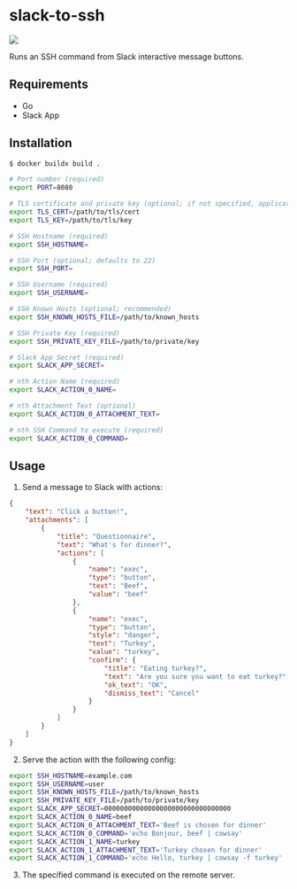 slack-to-ssh
============

[![][workflow-badge]][workflow-link]

Runs an SSH command from Slack interactive message buttons.

## Requirements

- Go
- Slack App

## Installation

```sh
$ docker buildx build .
```

```sh
# Port number (required)
export PORT=8080

# TLS certificate and private key (optional; if not specified, application is served over HTTP)
export TLS_CERT=/path/to/tls/cert
export TLS_KEY=/path/to/tls/key

# SSH Hostname (required)
export SSH_HOSTNAME=

# SSH Port (optional; defaults to 22)
export SSH_PORT=

# SSH Username (required)
export SSH_USERNAME=

# SSH Known Hosts (optional; recommended)
export SSH_KNOWN_HOSTS_FILE=/path/to/known_hosts

# SSH Private Key (required)
export SSH_PRIVATE_KEY_FILE=/path/to/private/key

# Slack App Secret (required)
export SLACK_APP_SECRET=

# nth Action Name (required)
export SLACK_ACTION_0_NAME=

# nth Attachment Text (optional)
export SLACK_ACTION_0_ATTACHMENT_TEXT=

# nth SSH Command to execute (required)
export SLACK_ACTION_0_COMMAND=
```

## Usage

1. Send a message to Slack with actions:

```json
{
    "text": "Click a button!",
    "attachments": [
        {
            "title": "Questionnaire",
            "text": "What's for dinner?",
            "actions": [
                {
                    "name": "exec",
                    "type": "button",
                    "text": "Beef",
                    "value": "beef"
                },
                {
                    "name": "exec",
                    "type": "button",
                    "style": "danger",
                    "text": "Turkey",
                    "value": "turkey",
                    "confirm": {
                        "title": "Eating turkey?",
                        "text": "Are you sure you want to eat turkey?",
                        "ok_text": "OK",
                        "dismiss_text": "Cancel"
                    }
                }
            ]
        }
    ]
}
```

2. Serve the action with the following config:

```sh
export SSH_HOSTNAME=example.com
export SSH_USERNAME=user
export SSH_KNOWN_HOSTS_FILE=/path/to/known_hosts
export SSH_PRIVATE_KEY_FILE=/path/to/private/key
export SLACK_APP_SECRET=00000000000000000000000000000000
export SLACK_ACTION_0_NAME=beef
export SLACK_ACTION_0_ATTACHMENT_TEXT='Beef is chosen for dinner'
export SLACK_ACTION_0_COMMAND='echo Bonjour, beef | cowsay'
export SLACK_ACTION_1_NAME=turkey
export SLACK_ACTION_1_ATTACHMENT_TEXT='Turkey chosen for dinner'
export SLACK_ACTION_1_COMMAND='echo Hello, turkey | cowsay -f turkey'
```

3. The specified command is executed on the remote server.

[workflow-link]:    https://github.com/chitoku-k/slack-to-ssh/actions?query=branch:master
[workflow-badge]:   https://img.shields.io/github/actions/workflow/status/chitoku-k/slack-to-ssh/ci.yml?branch=master&style=flat-square
